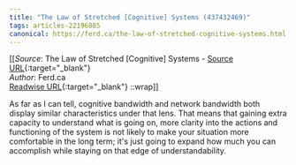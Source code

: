 ```yaml
---
title: "The Law of Stretched [Cognitive] Systems (437432469)"
tags: articles-22196885
canonical: https://ferd.ca/the-law-of-stretched-cognitive-systems.html
---
```


[[_Source_: The Law of Stretched [Cognitive] Systems - [Source URL](https://ferd.ca/the-law-of-stretched-cognitive-systems.html){:target="_blank"}<br>
_Author_: Ferd.ca<br>
[Readwise URL](https://readwise.io/open/437432469){:target="_blank"}
::wrap]]

As far as I can tell, cognitive bandwidth and network bandwidth both display similar characteristics under that lens. That means that gaining extra capacity to understand what is going on, more clarity into the actions and functioning of the system is not likely to make your situation more comfortable in the long term; it's just going to expand how much you can accomplish while staying on that edge of understandability.
